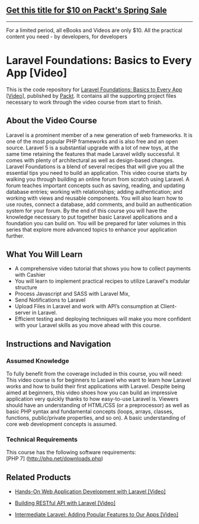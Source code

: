 ## [Get this title for $10 on Packt's Spring Sale](https://www.packt.com/V08578?utm_source=github&utm_medium=packt-github-repo&utm_campaign=spring_10_dollar_2022)
-----
For a limited period, all eBooks and Videos are only $10. All the practical content you need \- by developers, for developers

# Laravel Foundations: Basics to Every App [Video]
This is the code repository for [Laravel Foundations: Basics to Every App [Video]](https://www.packtpub.com/web-development/laravel-foundations-basics-every-app-video?utm_source=github&utm_medium=repository&utm_campaign=9781788473422), published by [Packt](https://www.packtpub.com/?utm_source=github). It contains all the supporting project files necessary to work through the video course from start to finish.
## About the Video Course
Laravel is a prominent member of a new generation of web frameworks. It is one of the most popular PHP frameworks and is also free and an open source. Laravel 5 is a substantial upgrade with a lot of new toys, at the same time retaining the features that made Laravel wildly successful. It comes with plenty of architectural as well as design-based changes. Laravel Foundations is a blend of several recipes that will give you all the essential tips you need to build an application. This video course starts by walking you through building an online forum from scratch using Laravel. A forum teaches important concepts such as saving, reading, and updating database entries; working with relationships; adding authentication; and working with views and reusable components. You will also learn how to use routes, connect a database, add comments, and build an authentication system for your forum. By the end of this course you will have the knowledge necessary to put together basic Laravel applications and a foundation you can build on. You will be prepared for later volumes in this series that explore more advanced topics to enhance your application further.

<H2>What You Will Learn</H2>
<DIV class=book-info-will-learn-text>
<UL>
<LI>A comprehensive video tutorial that shows you how to collect payments with Cashier 
<LI>You will learn to implement practical recipes to utilize Laravel's modular structure 
<LI>Process Javascript and SASS with Laravel Mix, 
<LI>Send Notifications to Laravel 
<LI>Upload Files in Laravel and work with API’s consumption at Client- server in Laravel. 
<LI>Efficient testing and deploying techniques will make you more confident with your Laravel skills as you move ahead with this course. </LI></UL></DIV>

## Instructions and Navigation
### Assumed Knowledge
To fully benefit from the coverage included in this course, you will need:<br/>
This video course is for beginners to Laravel who want to learn how Laravel works and how to build their first applications with Laravel. Despite being aimed at beginners, this video shoes how you can build an impressive application very quickly thanks to how easy-to-use Laravel is. Viewers should have an understanding of HTML/CSS (or a preprocessor) as well as basic PHP syntax and fundamental concepts (loops, arrays, classes, functions, public/private properties, and so on). A basic understanding of core web development concepts is assumed.
### Technical Requirements
This course has the following software requirements:<br/>
[PHP 7] (http://php.net/downloads.php)

## Related Products
* [Hands-On Web Application Development with Laravel [Video]](https://www.packtpub.com/web-development/hands-web-application-development-laravel-video?utm_source=github&utm_medium=repository&utm_campaign=9781789808209)

* [Building RESTful API with Laravel [Video]](https://www.packtpub.com/application-development/building-restful-api-laravel-video?utm_source=github&utm_medium=repository&utm_campaign=9781788292269)

* [Intermediate Laravel: Adding Popular Features to Our Apps [Video]](https://www.packtpub.com/web-development/intermediate-laravel-adding-popular-features-our-apps-video?utm_source=github&utm_medium=repository&utm_campaign=9781788477611)

